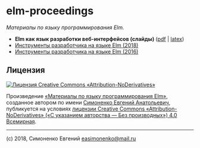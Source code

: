 # elm-proceedings

_Материалы по языку программирования Elm._

* **Elm как язык разработки веб-интерфейсов (слайды)** ([pdf](./elm-as-a-web-interface-development-language.pdf)
  | [latex](./elm-as-a-web-interface-development-language.latex))
* [Инструменты разработчика на языке Elm (2018)](./elm-developer-tools-2018.md)
* [Инструменты разработчика на языке Elm (2016)](./elm-developer-tools-2016.md)

## Лицензия

[![Лицензия Creative Commons «Attribution-NoDerivatives»](https://i.creativecommons.org/l/by-nd/4.0/88x31.png)](https://creativecommons.org/licenses/by-nd/4.0/)

Произведение
[«Материалы по языку программирования Elm»](https://github.com/easimonenko/mongodb-course),
созданное автором по имени [Симоненко Евгений Анатольевич](mailto:easimonenko@mail.ru),
публикуется на условиях
[лицензии Creative Commons «Attribution-NoDerivatives» («С указанием авторства — Без производных») 4.0 Всемирная](https://creativecommons.org/licenses/by-nd/4.0/).

***

(c) 2018, Симоненко Евгений [easimonenko@mail.ru](mailto:easimonenko@mail.ru)

